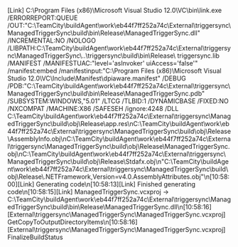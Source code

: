 [Link] C:\\Program Files (x86)\\Microsoft Visual Studio 12.0\\VC\\bin\\link.exe /ERRORREPORT:QUEUE /OUT:\"C:\\TeamCity\\buildAgent\\work\\eb44f7ff252a74c\\External\\triggersync\\ManagedTriggerSync\\build\\bin\\Release\\ManagedTriggerSync.dll\" /INCREMENTAL:NO /NOLOGO /LIBPATH:C:\\TeamCity\\buildAgent\\work\\eb44f7ff252a74c\\External\\triggersync\\ManagedTriggerSync\\..\\triggersync\\build\\bin\\Release\\ triggersync.lib /MANIFEST /MANIFESTUAC:\"level='asInvoker' uiAccess='false'\" /manifest:embed /manifestinput:\"C:\\Program Files (x86)\\Microsoft Visual Studio 12.0\\VC\\Include\\Manifest\\dpiaware.manifest\" /DEBUG /PDB:\"C:\\TeamCity\\buildAgent\\work\\eb44f7ff252a74c\\External\\triggersync\\ManagedTriggerSync\\build\\bin\\Release\\ManagedTriggerSync.pdb\" /SUBSYSTEM:WINDOWS,\"5.01\" /LTCG /TLBID:1 /DYNAMICBASE /FIXED:NO /NXCOMPAT /MACHINE:X86 /SAFESEH /ignore:4248 /DLL C:\\TeamCity\\buildAgent\\work\\eb44f7ff252a74c\\External\\triggersync\\ManagedTriggerSync\\build\\obj\\Release\\app.res\nC:\\TeamCity\\buildAgent\\work\\eb44f7ff252a74c\\External\\triggersync\\ManagedTriggerSync\\build\\obj\\Release\\AssemblyInfo.obj\nC:\\TeamCity\\buildAgent\\work\\eb44f7ff252a74c\\External\\triggersync\\ManagedTriggerSync\\build\\obj\\Release\\ManagedTriggerSync.obj\nC:\\TeamCity\\buildAgent\\work\\eb44f7ff252a74c\\External\\triggersync\\ManagedTriggerSync\\build\\obj\\Release\\Stdafx.obj\n\"C:\\TeamCity\\buildAgent\\work\\eb44f7ff252a74c\\External\\triggersync\\ManagedTriggerSync\\build\\obj\\Release\\.NETFramework,Version=v4.0.AssemblyAttributes.obj\"\n[10:58:00][Link] Generating code\n[10:58:13][Link] Finished generating code\n[10:58:15][Link] ManagedTriggerSync.vcxproj -> C:\\TeamCity\\buildAgent\\work\\eb44f7ff252a74c\\External\\triggersync\\ManagedTriggerSync\\build\\bin\\Release\\ManagedTriggerSync.dll\n[10:58:16][External\\triggersync\\ManagedTriggerSync\\ManagedTriggerSync.vcxproj] GetCopyToOutputDirectoryItems\n[10:58:16][External\\triggersync\\ManagedTriggerSync\\ManagedTriggerSync.vcxproj] FinalizeBuildStatus
